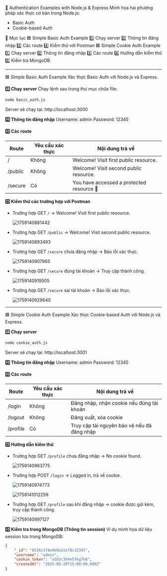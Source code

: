 🔐 Authentication Examples with Node.js & Express
Minh họa hai phương pháp xác thực cơ bản trong Node.js:

- Basic Auth
- Cookie-based Auth

📑 Mục lục
🟦 Simple Basic Auth Example
1️⃣ Chạy server
2️⃣ Thông tin đăng nhập
3️⃣ Các route
4️⃣ Kiểm thử với Postman
🟩 Simple Cookie Auth Example
1️⃣ Chạy server
2️⃣ Thông tin đăng nhập
3️⃣ Các route
4️⃣ Hướng dẫn kiểm thử
5️⃣ Kiểm tra MongoDB

---

🟦 Simple Basic Auth Example
Xác thực Basic Auth với Node.js và Express.

**1️⃣ Chạy server**
Chạy lệnh sau trong thư mục chứa file:

```bash
node basic_auth.js
```

Server sẽ chạy tại: http://localhost:3000

**2️⃣ Thông tin đăng nhập**
Username: admin
Password: 12345

**3️⃣ Các route**

| Route   | Yêu cầu xác thực | Nội dung trả về                        |
| ------- | -------------------- | ----------------------------------------- |
| /       | Không               | Welcome! Visit first public resource.     |
| /public | Không               | Welcome! Visit second public resource.    |
| /secure | Có                  | You have accessed a protected resource 🎉 |

**4️⃣ Kiểm thử các trường hợp với Postman**

- Trường hợp GET `/` → Welcome! Visit first public resource.

  ![1759140881442](image/README/1759140881442.png)
- Trường hợp GET `/public` → Welcome! Visit second public resource.

  ![1759140893493](image/README/1759140893493.png)
- Trường hợp GET `/secure` chưa đăng nhập → Báo lỗi xác thực.

  ![1759140907965](image/README/1759140907965.png)
- Trường hợp GET `/secure` đúng tài khoản → Truy cập thành công.

  ![1759140919505](image/README/1759140919505.png)
- Trường hợp GET `/secure` sai tài khoản → Báo lỗi xác thực.

  ![1759140929640](image/README/1759140929640.png)

---

🟩 Simple Cookie Auth Example
Xác thực Cookie-based Auth với Node.js và Express.

**1️⃣ Chạy server**

```bash
node cookie_auth.js
```

Server sẽ chạy tại: http://localhost:3001

**2️⃣ Thông tin đăng nhập**
Username: admin
Password: 12345

**3️⃣ Các route**

| Route    | Yêu cầu xác thực | Nội dung trả về                                     |
| -------- | -------------------- | ------------------------------------------------------ |
| /login   | Không               | Đăng nhập, nhận cookie nếu đúng tài khoản     |
| /logout  | Không               | Đăng xuất, xóa cookie                              |
| /profile | Có                  | Truy cập tài nguyên bảo vệ nếu đã đăng nhập |

**4️⃣ Hướng dẫn kiểm thử**

- Trường hợp GET `/profile` chưa đăng nhập → No cookie found.

  ![1759140963775](image/README/1759140963775.png)
- Trường hợp POST `/login` → Logged in, trả về cookie.

  ![1759140974773](image/README/1759140974773.png)

  ![1759141012259](image/README/1759141012259.png)
- Trường hợp GET `/profile` sau khi đăng nhập → cookie được gửi kèm, truy cập thành công.

  ![1759140997127](image/README/1759140997127.png)

**5️⃣ Kiểm tra trong MongoDB (Thông tin session)**
Ví dụ minh họa dữ liệu session lưu trong MongoDB:

```json
{
	"_id": "6516c1f8e4b0a2a1f8c12345",
	"username": "admin",
	"cookie_token": "a1b2c3d4e5f6g7h8",
	"createdAt": "2025-09-29T15:00:00.000Z"
}
```
